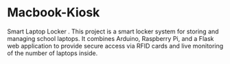 # Macbook-Kiosk
Smart Laptop Locker . This project is a smart locker system for storing and managing school laptops. It combines Arduino, Raspberry Pi, and a Flask web application to provide secure access via RFID cards and live monitoring of the number of laptops inside.
